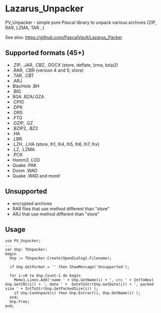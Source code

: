 # Lazarus_Unpacker
PV_Unpacker - simple pure Pascal library to unpack various archives (ZIP, RAR, LZMA, TAR...)

See also:
https://github.com/PascalVault/Lazarus_Packer

## Supported formats (45+) ##
- .ZIP, .JAR, .CBZ, .DOCX (store, deflate, lzma, bzip2)
- .RAR, .CBR (version 4 and 5; store)
- .TAR, .CBT
- .ARJ
- BlacHole .BH
- .BIG
- BGA .BZA/.GZA
- .CPIO
- .DPK
- .DRS
- .FTG
- .GZIP, .GZ
- .BZIP2, .BZ2
- .HA
- .LBR
- .LZH, .LHA (store, lh1, lh4, lh5, lh6, lh7, lhx)
- .LZ, .LZMA
- .PCK
- Homm3 .LOD
- Quake .PAK
- Doom .WAD
- Quake .WAD
and more!

## Unsupported ###
- encrypted archives
- RAR files that use method different than "store"
- ARJ that use method different than "store"

## Usage ###
    use PV_Unpacker;
    ...
    var Unp: TUnpacker;
    begin
      Unp := TUnpacker.Create(OpenDialog1.Filename);
    
      if Unp.GetFormat = '' then ShowMessage('Unsupported');
    
      for i:=0 to Unp.Count-1 do begin
        Memo1.Lines.Add('name ' + Unp.GetName(i) + ', crc ' + IntToHex( Unp.GetCRC(i)) + ', date ' +  DateToStr(Unp.GetDate(i)) + ', packed size ' + IntToStr(Unp.GetPackedSize(i)) );
        if Unp.CanUnpack(i) then Unp.Extract(i, Unp.GetName(i) );        
      end;
      Unp.Free;
    end;  
